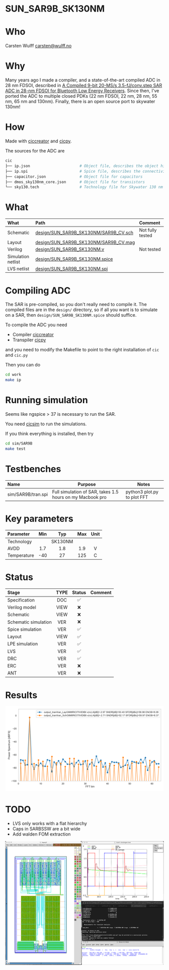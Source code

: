 # SUN_SAR9B_SK130NM

# Who
Carsten Wulff carsten@wulff.no

# Why
Many years ago I made a compiler, and a state-of-the-art compiled ADC in 28 nm
FDSOI, described in [A Compiled 9-bit 20-MS/s
3.5-fJ/conv.step SAR ADC in 28-nm FDSOI for Bluetooth Low Energy
Receivers](https://ieeexplore.ieee.org/document/7906479). Since then, I've
ported the ADC to multiple closed PDKs (22 nm FDSOI, 22 nm, 28 nm, 55 nm, 65 nm and
130nm). Finally, there is an open source port to skywater 130nm!

# How
Made with [ciccreator](https://github.com/wulffern/ciccreator) and
 [cicpy](https://github.com/wulffern/cicpy).
 
The sources for the ADC are

``` bash
cic
├── ip.json                      # Object file, describes the object hierarchy of the circuits in the SAR
├── ip.spi                       # Spice file, describes the connectivity 
├── capacitor.json               # Object file for capacitors
├── dmos_sky130nm_core.json      # Object file for transistors
└── sky130.tech                  # Technology file for Skywater 130 nm
```

 
# What
| What               | Path                                   | Comment          |
|:-------------------|:---------------------------------------|:-----------------|
| Schematic          | [design/SUN_SAR9B_SK130NM/SAR9B_CV.sch](design/SUN_SAR9B_SK130NM/SAR9B_CV.sch) | Not fully tested |
| Layout             | [design/SUN_SAR9B_SK130NM/SAR9B_CV.mag](design/SUN_SAR9B_SK130NM/SAR9B_CV.mag) |                  |
| Verilog            | [design/SUN_SAR9B_SK130NM.v](design/SUN_SAR9B_SK130NM.v)            | Not tested       |
| Simulation netlist | [design/SUN_SAR9B_SK130NM.spice](design/SUN_SAR9B_SK130NM.spice)        |                  |
| LVS netlist        | [design/SUN_SAR9B_SK130NM.spi](design/SUN_SAR9B_SK130NM.spi)          |                  |


# Compiling ADC
The SAR is pre-compiled, so you don't really need to compile it. The compiled files are
in the `design/` directory, so if all you want is to simulate on a SAR, then
`design/SUN_SAR9B_SK130NM.spice` should suffice.

To compile the ADC you need

- Compiler [ciccreator](https://github.com/wulffern/ciccreator)
- Transpiler [cicpy](https://github.com/wulffern/cicpy)

and you need to modify the Makefile to point to the right installation of `cic`
and `cic.py`

Then you can do

``` bash
cd work
make ip
```

# Running simulation

Seems like ngspice > 37 is necessary to run the SAR.

You need [cicsim](https://github.com/wulffern/cicsim) to run the
simulations.

If you think everything is installed, then try 

``` bash
cd sim/SAR9B
make test 
```

# Testbenches

| Name              | Purpose                                                       | Notes                                      |
|:------------------|---------------------------------------------------------------|--------------------------------------------|
| sim/SAR9B/tran.spi          | Full simulation of SAR, takes 1.5 hours on my Macbook pro     | python3 plot.py <runfile> to plot FFT      |


# Key parameters
| Parameter           | Min     | Typ           | Max     | Unit  |
| :---                | :-:     | :-:           | :-:     | :---: |
| Technology          |         | SK130NM  |         |       |
| AVDD                | 1.7    | 1.8           | 1.9    | V     |
| Temperature         | -40     | 27            | 125     | C     |



# Status

| Stage                | TYPE | Status             | Comment |
|:---------------------|:----:|:------------------:|:-------:|
| Specification        | DOC  | :white_check_mark: |         |
| Verilog model        | VIEW | :x:                |         |
| Schematic            | VIEW | :x:                |         |
| Schematic simulation | VER  | :x:                |         |
| Spice simulation     | VER  | :white_check_mark: |         |
| Layout               | VIEW | :white_check_mark: |         |
| LPE simulation       | VER  | :white_check_mark: |         |
| LVS                  | VER  | :white_check_mark: |         |
| DRC                  | VER  | :white_check_mark: |         |
| ERC                  | VER  | :x:                |         |
| ANT                  | VER  | :x:                |         |


# Results

![128 point FFT of SAR output](media/tran.png)


# TODO
- LVS only works with a flat hierarchy
- Caps in SARBSSW are a bit wide
- Add walden FOM extraction

![magic layout](media/SAR9B_CV.png)

